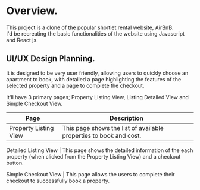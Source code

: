 # Overview.  
This project is a clone of the popular shortlet rental website, AirBnB.  
I'd be recreating the basic functionalities of the website using Javascript and React js.


## UI/UX Design Planning.  
It is designed to be very user friendly, allowing users to quickly choose an apartment to book, with detailed a page highlighting the features of the selected property and a page to complete the checkout.  

It'll have 3 primary pages; Property Listing View, Listing Detailed View and Simple Checkout View.

Page | Description  
--- | ---
Property Listing View | This page shows the list of available properties to book and cost.

Detailed Listing View | This page shows the detailed information of the each property (when clicked from the Property Listing View) and a checkout button.

Simple Checkout View | This page allows the users to complete their checkout to successfully book a property.  
